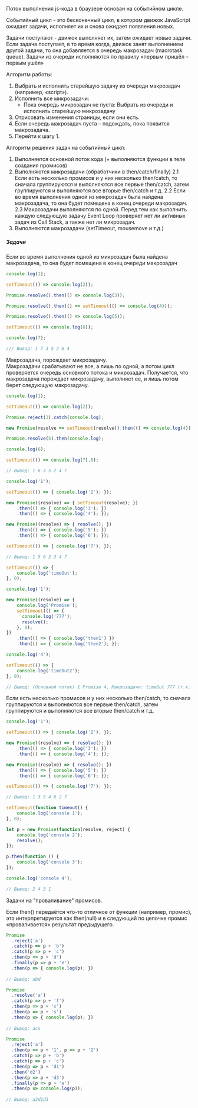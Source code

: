 Поток выполнения js-кода в браузере основан на событийном цикле.

Событийный цикл - это бесконечный цикл, в котором движок JavaScript ожидает задачи, исполняет их и снова ожидает появления новых.

Задачи поступают - движок выполняет их, затем ожидает новые задачи. Если задача поступает, в то время когда, движок занят выполнением другой задачи, то она добавляется в очередь макрозадач (macrotask queue). Задачи из очереди исполняются по правилу «первым пришёл – первым ушёл»

Алгоритм работы:
1. Выбрать и исполнить старейшую задачу из очереди макрозадач (например, «script»).
2. Исполнить все микрозадачи:
	- Пока очередь микрозадач не пуста: Выбрать из очереди и исполнить старейшую микрозадачу
3. Отрисовать изменения страницы, если они есть.
4. Если очередь макрозадач пуста – подождать, пока появится макрозадача.
5. Перейти к шагу 1.

Алгоритм решения задач на событийный цикл:
1. Выполняется основной поток кода (+ выполняются функции в теле создания промисов)
2. Выполняются микрозадачи (обработчики в then/catch/finally)
	2.1  Если есть несколько промисов и у них несколько then/catch, то сначала группируются и выполняются все первые then/catch, затем группируются и выполняются все вторые then/catch и т.д.
	2.2  Если во время выполнения одной из микрозадач была найдена макрозадача, то она будет помещена в конец очереди макрозадач.
	 2.3  Макрозадачи выполняются по одной. Перед тем как выполнить каждую следующую задачу Event Loop проверяет нет ли активных задач из Call Stack, а также нет ли микрозадач.
3. Выполняются макрозадачи (setTimeout, mousemove и т.д.)

##### Задачи

Если во время выполнения одной из микрозадач была найдена макрозадача, то она будет помещена в конец очереди макрозадач

```javascript
console.log(1);

setTimeout(() => console.log(2));

Promise.resolve().then(() => console.log(3));

Promise.resolve().then(() => setTimeout(() => console.log(4)));

Promise.resolve().then(() => console.log(5));

setTimeout(() => console.log(6));

console.log(7);

/// Вывод: 1 7 3 5 2 6 4
```

Макрозадача, порождает микрозадачу.  
Макрозадачи срабатывают не все, а лишь по одной, а потом цикл проверяется очередь основного потока и микрозадач. Получается, что макрозадача порождает микрозадачу, выполняет ее, и лишь потом берет следующую макрозадачу.

```javascript
console.log(1);

setTimeout(() => console.log(2));

Promise.reject(3).catch(console.log);

new Promise(resolve => setTimeout(resolve)).then(() => console.log(4));

Promise.resolve(5).then(console.log);

console.log(6);

setTimeout(() => console.log(7),0);

// Вывод: 1 6 3 5 2 4 7 
```

```javascript
console.log('1');

setTimeout(() => { console.log('2'); });

new Promise((resolve) => { setTimeout(resolve); })
	.then(() => { console.log('3'); })
	.then(() => { console.log('4'); });

new Promise((resolve) => { resolve(); })
	.then(() => { console.log('5'); })
	.then(() => { console.log('6'); });

setTimeout(() => { console.log('7'); });

// Вывод: 1 5 6 2 3 4 7
```

```javascript
setTimeout(() => {
	console.log('timeOut');
}, 0);

console.log('1');

new Promise((resolve) => {
	console.log('Promise');
	setTimeout(() => {
	  console.log('777');
	  resolve();
	}, 0);
})
	.then(() => { console.log('then1') })
	.then(() => { console.log('then2'); });

console.log('4');

setTimeout(() => {
	console.log('timeOut2');
}, 0);

// Вывод: (Основной поток) 1 Promise 4, Макрозадачи: timeOut 777 (т.к. макрозадача выполнилась, далее будет выполняться микрозадача, затем следующая макрозадача) then 1 then 2, timeOut2
```

Если есть несколько промисов и у них несколько then/catch, то сначала группируются и выполняются все первые then/catch, затем группируются и выполняются все вторые then/catch и т.д.

```javascript
console.log('1');

setTimeout(() => { console.log('2'); });

new Promise((resolve) => { resolve(); })
	.then(() => { console.log('3'); })
	.then(() => { console.log('4'); });

new Promise((resolve) => { resolve(); })
	.then(() => { console.log('5'); })
	.then(() => { console.log('6'); });

setTimeout(() => { console.log('7'); });

// Вывод: 1 3 5 4 6 2 7
```


```javascript
setTimeout(function timeout() {
	console.log('console 1');
}, 0);

let p = new Promise(function(resolve, reject) {
	console.log('console 2');
    resolve();
});

p.then(function () {
	console.log('console 3');
});

console.log('console 4');

// Вывод: 2 4 3 1
```

Задачи на "проваливание" промисов.

Если then() передаётся что-то отличное от функции (например, промис), это интерпретируется как then(null) и в следующий по цепочке промис «проваливается» результат предыдущего.

```javascript
Promise
  .reject('a')
  .catch(p => p + 'b')
  .catch(p => p + 'c')
  .then(p => p + 'd')
  .finally(p => p + 'e')
  .then(p => { console.log(p); })
  
// Вывод: abd
```

```javascript
Promise
  .resolve('a')
  .catch(p => p + 'f')
  .then(p => p + 'c')
  .then(p => p + 's')
  .then(p => { console.log(p); })
  
// Вывод: acs
```

```javascript
Promise
  .reject('a')
  .then(p => p + '1', p => p + '2')
  .catch(p => p + 'b')
  .catch(p => p + 'c')
  .then(p => p + 'd1')
  .then('d2')
  .then(p => p + 'd3')
  .finally(p => p + 'e')
  .then(p => console.log(p));
  
// Вывод: a2d1d3
```
